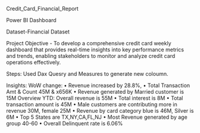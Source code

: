 Credit_Card_Financial_Report

Power BI Dashboard

Dataset-Financial Dataset

Project Objective -  To develop a comprehensive credit card weekly dashboard that provides real-time insights into key performance metrics and trends, enabling stakeholders to monitor and analyze credit card operations effectively.

Steps: Used Dax Quesry and Measures to generate new coloumn.


Insights: WoW change:
• Revenue increased by 28.8%, 
• Total Transaction Amt & Count 45M & x656K
• Revenue generated by Married customer is 15M
Overview YTD:
Overall revenue is 55M 
• Total interest is 8M 
• Total transaction amount is 45M 
• Male customers are contributing more in revenue 30M, female 25M 
• Revenue by card category blue is 46M, Silver is 6M
• Top 5 States are TX,NY,CA,FL,NJ
• Most Revenue generated by age group 40-60
• Overall Delinquent rate is 6.06%
